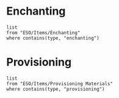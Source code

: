 # Enchanting
```dataview
list
from "ESO/Items/Enchanting"
where contains(type, "enchanting")
```

# Provisioning
```dataview
list
from "ESO/Items/Provisioning Materials"
where contains(type, "provisioning")
```
